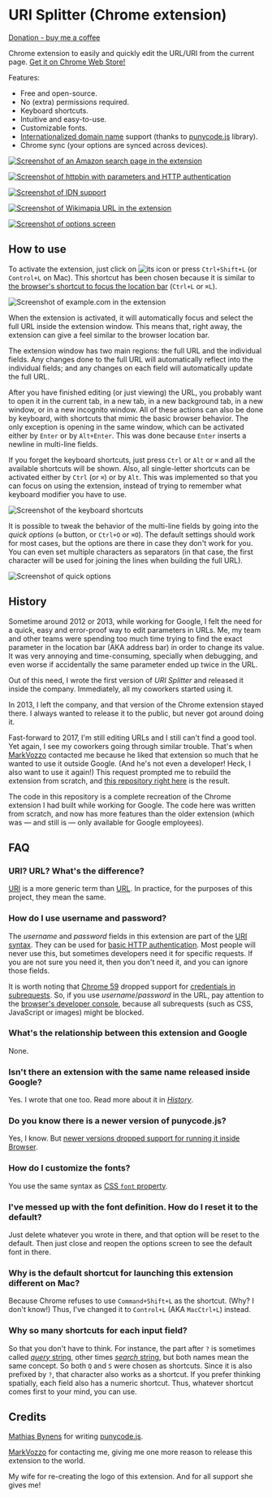 URI Splitter (Chrome extension)
===============================

[Donation - buy me a coffee](https://denilson.sa.nom.br/donate.html)

Chrome extension to easily and quickly edit the URL/URI from the current page. [Get it on Chrome Web Store!][cws]

Features:

* Free and open-source.
* No (extra) permissions required.
* Keyboard shortcuts.
* Intuitive and easy-to-use.
* Customizable fonts.
* [Internationalized domain name][idn] support (thanks to [punycode.js][punycode] library).
* Chrome sync (your options are synced across devices).

[![Screenshot of an Amazon search page in the extension](images/Example-amazon.png)][cws]

[![Screenshot of httpbin with parameters and HTTP authentication](images/Example-auth.png)][cws]

[![Screenshot of IDN support](images/Example-IDN-microsoft.png)][cws]

[![Screenshot of Wikimapia URL in the extension](images/Example-wikimapia.png)][cws]

[![Screenshot of options screen](images/Options.png)][cws]

How to use
----------

To activate the extension, just click on ![its icon](./icon16.png) or press `Ctrl+Shift+L` (or `Control+L` on Mac). This shortcut has been chosen because it is similar to [the browser's shortcut to focus the location bar][chrome-shortcuts] (`Ctrl+L` or `⌘L`).

![Screenshot of example.com in the extension](images/Example-example.png)

When the extension is activated, it will automatically focus and select the full URL inside the extension window. This means that, right away, the extension can give a feel similar to the browser location bar.

The extension window has two main regions: the full URL and the individual fields. Any changes done to the full URL will automatically reflect into the individual fields; and any changes on each field will automatically update the full URL.

After you have finished editing (or just viewing) the URL, you probably want to open it in the current tab, in a new tab, in a new background tab, in a new window, or in a new incognito window. All of these actions can also be done by keyboard, with shortcuts that mimic the basic browser behavior. The only exception is opening in the same window, which can be activated either by `Enter` or by `Alt+Enter`. This was done because `Enter` inserts a newline in multi-line fields.

If you forget the keyboard shortcuts, just press `Ctrl` or `Alt` or `⌘` and all the available shortcuts will be shown. Also, all single-letter shortcuts can be activated either by `Ctrl` (or `⌘`) or by `Alt`. This was implemented so that you can focus on using the extension, instead of trying to remember what keyboard modifier you have to use.

![Screenshot of the keyboard shortcuts](images/Shortcuts-Mac.png)

It is possible to tweak the behavior of the multi-line fields by going into the *quick options* (`⚙` button, or `Ctrl+O` or `⌘O`). The default settings should work for most cases, but the options are there in case they don't work for you. You can even set multiple characters as separators (in that case, the first character will be used for joining the lines when building the full URL).

![Screenshot of quick options](images/Quick-options.png)

History
-------

Sometime around 2012 or 2013, while working for Google, I felt the need for a quick, easy and error-proof way to edit parameters in URLs. Me, my team and other teams were spending too much time trying to find the exact parameter in the location bar (AKA address bar) in order to change its value. It was very annoying and time-consuming, specially when debugging, and even worse if accidentally the same parameter ended up twice in the URL.

Out of this need, I wrote the first version of *URI Splitter* and released it inside the company. Immediately, all my coworkers started using it.

In 2013, I left the company, and that version of the Chrome extension stayed there. I always wanted to release it to the public, but never got around doing it.

Fast-forward to 2017, I'm still editing URLs and I still can't find a good tool. Yet again, I see my coworkers going through similar trouble. That's when [MarkVozzo][] contacted me because he liked that extension so much that he wanted to use it outside Google. (And he's not even a developer! Heck, I also want to use it again!) This request prompted me to rebuild the extension from scratch, and [this repository right here][gh] is the result.

The code in this repository is a complete recreation of the Chrome extension I had built while working for Google. The code here was written from scratch, and now has more features than the older extension (which was — and still is — only available for Google employees).

FAQ
---

### URI? URL? What's the difference?

[URI][] is a more generic term than [URL][]. In practice, for the purposes of this project, they mean the same.

### How do I use username and password?

The *username* and *password* fields in this extension are part of the [URI syntax][syntax]. They can be used for [basic HTTP authentication][auth]. Most people will never use this, but sometimes developers need it for specific requests. If you are not sure you need it, then you don't need it, and you can ignore those fields.

It is worth noting that [Chrome 59][sr1] dropped support for [credentials in subrequests][sr2]. So, if you use *username*/*password* in the URL, pay attention to the [browser's developer console][console], because all subrequests (such as CSS, JavaScript or images) might be blocked.

### What's the relationship between this extension and Google

None.

### Isn't there an extension with the same name released inside Google?

Yes. I wrote that one too. Read more about it in [*History*](#history).

### Do you know there is a newer version of punycode.js?

Yes, I know. But [newer versions dropped support for running it inside Browser](https://github.com/bestiejs/punycode.js/commit/cd35cc29f01db597ff0122d314b572b2180687ec).

### How do I customize the fonts?

You use the same syntax as [CSS `font` property](https://developer.mozilla.org/docs/Web/CSS/font).

### I've messed up with the font definition. How do I reset it to the default?

Just delete whatever you wrote in there, and that option will be reset to the default. Then just close and reopen the options screen to see the default font in there.

### Why is the default shortcut for launching this extension different on Mac?

Because Chrome refuses to use `Command+Shift+L` as the shortcut. (Why? I don't know!) Thus, I've changed it to `Control+L` (AKA `MacCtrl+L`) instead.

### Why so many shortcuts for each input field?

So that you don't have to think. For instance, the part after `?` is sometimes called [*query* string](https://en.wikipedia.org/wiki/Query_string), other times [*search* string](https://developer.mozilla.org/en-US/docs/Web/API/HTMLHyperlinkElementUtils/search), but both names mean the same concept. So both `Q` and `S` were chosen as shortcuts. Since it is also prefixed by `?`, that character also works as a shortcut. If you prefer thinking spatially, each field also has a numeric shortcut. Thus, whatever shortcut comes first to your mind, you can use.

Credits
-------

[Mathias Bynens][mb] for writing [punycode.js][punycode].

[MarkVozzo][] for contacting me, giving me one more reason to release this extension to the world.

My wife for re-creating the logo of this extension. And for all support she gives me!


[cws]: https://chrome.google.com/webstore/detail/fdfikmgcjjhkdpejagohhojbopclfckn
[MarkVozzo]: https://twitter.com/MarkVozzo
[gh]: https://github.com/denilsonsa/crx-uri-splitter/
[idn]: https://en.wikipedia.org/wiki/Internationalized_domain_name
[punycode]: https://github.com/bestiejs/punycode.js/tree/v1.4.1
[mb]: https://mathiasbynens.be/
[chrome-shortcuts]: https://support.google.com/chrome/answer/157179
[URI]: https://en.wikipedia.org/wiki/Uniform_Resource_Identifier
[URL]: https://en.wikipedia.org/wiki/URL
[syntax]: https://en.wikipedia.org/wiki/Uniform_Resource_Identifier#Syntax
[auth]: https://en.wikipedia.org/wiki/Basic_access_authentication
[sr1]: https://www.chromestatus.com/feature/5669008342777856
[sr2]: https://groups.google.com/a/chromium.org/d/msg/blink-dev/lx-U_JR2BF0/Hsg1fiZiBAAJ
[console]: https://developers.google.com/web/tools/chrome-devtools/console/
